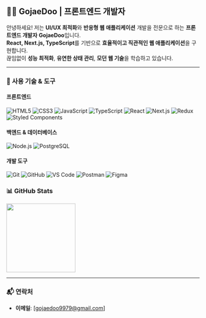 ## 👨‍💻 GojaeDoo | 프론트엔드 개발자
안녕하세요! 저는 **UI/UX 최적화**와 **반응형 웹 애플리케이션** 개발을 전문으로 하는 **프론트엔드 개발자** **GojaeDoo**입니다.  
**React, Next.js, TypeScript**를 기반으로 **효율적이고 직관적인 웹 애플리케이션**을 구현합니다.  
끊임없이 **성능 최적화**, **유연한 상태 관리**, **모던 웹 기술**을 학습하고 있습니다.

---

### 💼 사용 기술 & 도구

#### **프론트엔드**
![HTML5](https://img.shields.io/badge/HTML5-e34f26?style=flat&logo=html5&logoColor=white)
![CSS3](https://img.shields.io/badge/CSS3-1572B6?style=flat&logo=css3&logoColor=white)
![JavaScript](https://img.shields.io/badge/JavaScript-F7DF1E?style=flat&logo=javascript&logoColor=black)
![TypeScript](https://img.shields.io/badge/TypeScript-3178C6?style=flat&logo=typescript&logoColor=white)
![React](https://img.shields.io/badge/React-61DAFB?style=flat&logo=react&logoColor=black)
![Next.js](https://img.shields.io/badge/Next.js-000000?style=flat&logo=next.js&logoColor=white)
![Redux](https://img.shields.io/badge/Redux-764ABC?style=flat&logo=redux&logoColor=white)
![Styled Components](https://img.shields.io/badge/Styled%20Components-DB7093?style=flat&logo=styled-components&logoColor=white)

#### **백엔드 & 데이터베이스**
![Node.js](https://img.shields.io/badge/Node.js-339933?style=flat&logo=node.js&logoColor=white)
![PostgreSQL](https://img.shields.io/badge/PostgreSQL-336791?style=flat&logo=postgresql&logoColor=white)

#### **개발 도구**
![Git](https://img.shields.io/badge/Git-F05032?style=flat&logo=git&logoColor=white)
![GitHub](https://img.shields.io/badge/GitHub-181717?style=flat&logo=github&logoColor=white)
![VS Code](https://img.shields.io/badge/VSCode-007ACC?style=flat&logo=visual-studio-code&logoColor=white)
![Postman](https://img.shields.io/badge/Postman-FF6C37?style=flat&logo=postman&logoColor=white)
![Figma](https://img.shields.io/badge/Figma-F24E1E?style=flat&logo=figma&logoColor=white)


### 📊 GitHub Stats

<p>
  <img height="180em" src="https://github-readme-stats.vercel.app/api?username=GojaeDoo&show_icons=true&theme=radical&hide_border=true"/>
</p>

---

### 📬 연락처

- **이메일**: [gojaedoo9979@gmail.com]
